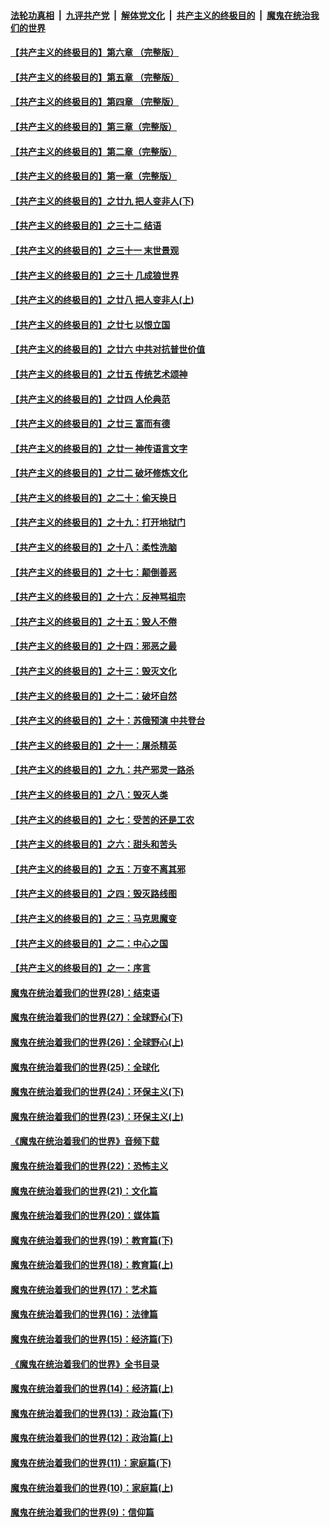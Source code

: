 

####  [法轮功真相](../../../../basic/blob/master/README.md?t=07021502) &nbsp;|&nbsp; [九评共产党](../../../../9ping.md/blob/master/README.md?t=07021502) &nbsp;|&nbsp; [解体党文化](../../../../jtdwh.md/blob/master/README.md?t=07021502)  &nbsp;|&nbsp; [共产主义的终极目的](../../../../gczydzjmd.md/blob/master/README.md?t=07021502) &nbsp;|&nbsp; [魔鬼在统治我们的世界](../../../../mgztzwmdsj.md/blob/master/README.md?t=07021502) 

#### [【共产主义的终极目的】第六章 （完整版）](../pages/nsc422/n11428913.md?t=07021502) 

#### [【共产主义的终极目的】第五章 （完整版）](../pages/nsc422/n11428912.md?t=07021502) 

#### [【共产主义的终极目的】第四章 （完整版）](../pages/nsc422/n11428907.md?t=07021502) 

#### [【共产主义的终极目的】第三章（完整版）](../pages/nsc422/n11428848.md?t=07021502) 

#### [【共产主义的终极目的】第二章（完整版）](../pages/nsc422/n11428831.md?t=07021502) 

#### [【共产主义的终极目的】第一章（完整版）](../pages/nsc422/n11417651.md?t=07021502) 

#### [【共产主义的终极目的】之廿九 把人变非人(下)](../pages/nsc422/n11344140.md?t=07021502) 

#### [【共产主义的终极目的】之三十二 结语](../pages/nsc422/n11360535.md?t=07021502) 

#### [【共产主义的终极目的】之三十一 末世景观](../pages/nsc422/n11351129.md?t=07021502) 

#### [【共产主义的终极目的】之三十 几成狼世界](../pages/nsc422/n11348280.md?t=07021502) 

#### [【共产主义的终极目的】之廿八 把人变非人(上)](../pages/nsc422/n11340492.md?t=07021502) 

#### [【共产主义的终极目的】之廿七 以恨立国](../pages/nsc422/n11336944.md?t=07021502) 

#### [【共产主义的终极目的】之廿六 中共对抗普世价值](../pages/nsc422/n11324785.md?t=07021502) 

#### [【共产主义的终极目的】之廿五 传统艺术颂神](../pages/nsc422/n11296396.md?t=07021502) 

#### [【共产主义的终极目的】之廿四 人伦典范](../pages/nsc422/n11296397.md?t=07021502) 

#### [【共产主义的终极目的】之廿三 富而有德](../pages/nsc422/n11283598.md?t=07021502) 

#### [【共产主义的终极目的】之廿一 神传语言文字](../pages/nsc422/n11263265.md?t=07021502) 

#### [【共产主义的终极目的】之廿二 破坏修炼文化](../pages/nsc422/n11245728.md?t=07021502) 

#### [【共产主义的终极目的】之二十：偷天换日](../pages/nsc422/n11238846.md?t=07021502) 

#### [【共产主义的终极目的】之十九：打开地狱门](../pages/nsc422/n11206376.md?t=07021502) 

#### [【共产主义的终极目的】之十八：柔性洗脑](../pages/nsc422/n11199994.md?t=07021502) 

#### [【共产主义的终极目的】之十七：颠倒善恶](../pages/nsc422/n11179782.md?t=07021502) 

#### [【共产主义的终极目的】之十六：反神骂祖宗](../pages/nsc422/n11166798.md?t=07021502) 

#### [【共产主义的终极目的】之十五：毁人不倦](../pages/nsc422/n11166792.md?t=07021502) 

#### [【共产主义的终极目的】之十四：邪恶之最](../pages/nsc422/n11150249.md?t=07021502) 

#### [【共产主义的终极目的】之十三：毁灭文化](../pages/nsc422/n11135227.md?t=07021502) 

#### [【共产主义的终极目的】之十二：破坏自然](../pages/nsc422/n11135214.md?t=07021502) 

#### [【共产主义的终极目的】之十：苏俄预演 中共登台](../pages/nsc422/n11118424.md?t=07021502) 

#### [【共产主义的终极目的】之十一：屠杀精英](../pages/nsc422/n11118442.md?t=07021502) 

#### [【共产主义的终极目的】之九：共产邪灵一路杀](../pages/nsc422/n11114139.md?t=07021502) 

#### [【共产主义的终极目的】之八：毁灭人类](../pages/nsc422/n11108503.md?t=07021502) 

#### [【共产主义的终极目的】之七：受苦的还是工农](../pages/nsc422/n11101809.md?t=07021502) 

#### [【共产主义的终极目的】之六：甜头和苦头](../pages/nsc422/n11096971.md?t=07021502) 

#### [【共产主义的终极目的】之五：万变不离其邪](../pages/nsc422/n11091285.md?t=07021502) 

#### [【共产主义的终极目的】之四：毁灭路线图](../pages/nsc422/n11086284.md?t=07021502) 

#### [【共产主义的终极目的】之三：马克思魔变](../pages/nsc422/n11061941.md?t=07021502) 

#### [【共产主义的终极目的】之二：中心之国](../pages/nsc422/n11047728.md?t=07021502) 

#### [【共产主义的终极目的】之一：序言](../pages/nsc422/n11086077.md?t=07021502) 

#### [魔鬼在统治着我们的世界(28)：结束语](../pages/nsc422/n10936246.md?t=07021502) 

#### [魔鬼在统治着我们的世界(27)：全球野心(下)](../pages/nsc422/n10928319.md?t=07021502) 

#### [魔鬼在统治着我们的世界(26)：全球野心(上)](../pages/nsc422/n10900318.md?t=07021502) 

#### [魔鬼在统治着我们的世界(25)：全球化](../pages/nsc422/n10788205.md?t=07021502) 

#### [魔鬼在统治着我们的世界(24)：环保主义(下)](../pages/nsc422/n10695307.md?t=07021502) 

#### [魔鬼在统治着我们的世界(23)：环保主义(上)](../pages/nsc422/n10688613.md?t=07021502) 

#### [《魔鬼在统治着我们的世界》音频下载](../pages/nsc422/n10635553.md?t=07021502) 

#### [魔鬼在统治着我们的世界(22)：恐怖主义](../pages/nsc422/n10614727.md?t=07021502) 

#### [魔鬼在统治着我们的世界(21)：文化篇](../pages/nsc422/n10597706.md?t=07021502) 

#### [魔鬼在统治着我们的世界(20)：媒体篇](../pages/nsc422/n10586579.md?t=07021502) 

#### [魔鬼在统治着我们的世界(19)：教育篇(下)](../pages/nsc422/n10564808.md?t=07021502) 

#### [魔鬼在统治着我们的世界(18)：教育篇(上)](../pages/nsc422/n10526970.md?t=07021502) 

#### [魔鬼在统治着我们的世界(17)：艺术篇](../pages/nsc422/n10499093.md?t=07021502) 

#### [魔鬼在统治着我们的世界(16)：法律篇](../pages/nsc422/n10485969.md?t=07021502) 

#### [魔鬼在统治着我们的世界(15)：经济篇(下)](../pages/nsc422/n10469975.md?t=07021502) 

#### [《魔鬼在统治着我们的世界》全书目录](../pages/nsc422/n10464261.md?t=07021502) 

#### [魔鬼在统治着我们的世界(14)：经济篇(上)](../pages/nsc422/n10457370.md?t=07021502) 

#### [魔鬼在统治着我们的世界(13)：政治篇(下)](../pages/nsc422/n10448270.md?t=07021502) 

#### [魔鬼在统治着我们的世界(12)：政治篇(上)](../pages/nsc422/n10444576.md?t=07021502) 

#### [魔鬼在统治着我们的世界(11)：家庭篇(下)](../pages/nsc422/n10440961.md?t=07021502) 

#### [魔鬼在统治着我们的世界(10)：家庭篇(上)](../pages/nsc422/n10435448.md?t=07021502) 

#### [魔鬼在统治着我们的世界(9)：信仰篇](../pages/nsc422/n10432159.md?t=07021502) 


